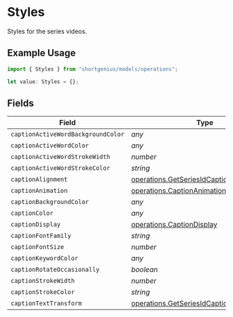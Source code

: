# Styles

Styles for the series videos.

## Example Usage

```typescript
import { Styles } from "shortgenius/models/operations";

let value: Styles = {};
```

## Fields

| Field                                                                                                    | Type                                                                                                     | Required                                                                                                 | Description                                                                                              |
| -------------------------------------------------------------------------------------------------------- | -------------------------------------------------------------------------------------------------------- | -------------------------------------------------------------------------------------------------------- | -------------------------------------------------------------------------------------------------------- |
| `captionActiveWordBackgroundColor`                                                                       | *any*                                                                                                    | :heavy_minus_sign:                                                                                       | N/A                                                                                                      |
| `captionActiveWordColor`                                                                                 | *any*                                                                                                    | :heavy_minus_sign:                                                                                       | N/A                                                                                                      |
| `captionActiveWordStrokeWidth`                                                                           | *number*                                                                                                 | :heavy_minus_sign:                                                                                       | N/A                                                                                                      |
| `captionActiveWordStrokeColor`                                                                           | *string*                                                                                                 | :heavy_minus_sign:                                                                                       | N/A                                                                                                      |
| `captionAlignment`                                                                                       | [operations.GetSeriesIdCaptionAlignment](../../models/operations/getseriesidcaptionalignment.md)         | :heavy_minus_sign:                                                                                       | N/A                                                                                                      |
| `captionAnimation`                                                                                       | [operations.CaptionAnimation](../../models/operations/captionanimation.md)                               | :heavy_minus_sign:                                                                                       | N/A                                                                                                      |
| `captionBackgroundColor`                                                                                 | *any*                                                                                                    | :heavy_minus_sign:                                                                                       | N/A                                                                                                      |
| `captionColor`                                                                                           | *any*                                                                                                    | :heavy_minus_sign:                                                                                       | N/A                                                                                                      |
| `captionDisplay`                                                                                         | [operations.CaptionDisplay](../../models/operations/captiondisplay.md)                                   | :heavy_minus_sign:                                                                                       | N/A                                                                                                      |
| `captionFontFamily`                                                                                      | *string*                                                                                                 | :heavy_minus_sign:                                                                                       | N/A                                                                                                      |
| `captionFontSize`                                                                                        | *number*                                                                                                 | :heavy_minus_sign:                                                                                       | N/A                                                                                                      |
| `captionKeywordColor`                                                                                    | *any*                                                                                                    | :heavy_minus_sign:                                                                                       | N/A                                                                                                      |
| `captionRotateOccasionally`                                                                              | *boolean*                                                                                                | :heavy_minus_sign:                                                                                       | N/A                                                                                                      |
| `captionStrokeWidth`                                                                                     | *number*                                                                                                 | :heavy_minus_sign:                                                                                       | N/A                                                                                                      |
| `captionStrokeColor`                                                                                     | *string*                                                                                                 | :heavy_minus_sign:                                                                                       | N/A                                                                                                      |
| `captionTextTransform`                                                                                   | [operations.GetSeriesIdCaptionTextTransform](../../models/operations/getseriesidcaptiontexttransform.md) | :heavy_minus_sign:                                                                                       | N/A                                                                                                      |